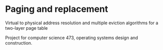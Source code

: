 # Paging and replacement

Virtual to physical address resolution and multiple eviction algorithms for a two-layer page table

Project for computer science 473, operating systems design and construction.
